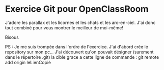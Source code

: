 Exercice Git pour OpenClassRoom
==

J'adore les parallax et les licornes et les chats et les arc-en-ciel.
J'ai donc tout combiné pour vous montrer le meilleur de moi-même!

Bisous

PS : Je me suis trompée dans l'ordre de l'exercice. J'ai d'abord crée le repository sur mon pc... J'ai découvert qu'on pouvait désigner (surement dans le répertoire .git) la cible grace a cette ligne de commande : 
    git remote add origin leLienCopié